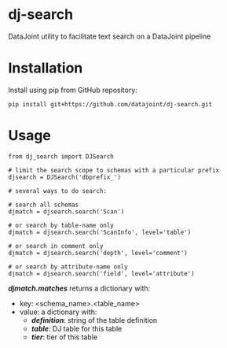 # dj-search
DataJoint utility to facilitate text search on a DataJoint pipeline

# Installation
Install using pip from GitHub repository:

    
    pip install git+https://github.com/datajoint/dj-search.git

# Usage

```
from dj_search import DJSearch

# limit the search scope to schemas with a particular prefix
djsearch = DJSearch('dbprefix_')

# several ways to do search:

# search all schemas
djmatch = djsearch.search('Scan')

# or search by table-name only
djmatch = djsearch.search('ScanInfo', level='table')

# or search in comment only
djmatch = djsearch.search('depth', level='comment')

# or search by attribute-name only
djmatch = djsearch.search('field', level='attribute')
```

***djmatch.matches*** returns a dictionary with:
+ key: <schema_name>.<table_name>
+ value: a dictionary with:
    + ***definition***: string of the table definition
    + ***table***: DJ table for this table
    + ***tier***: tier of this table
    
